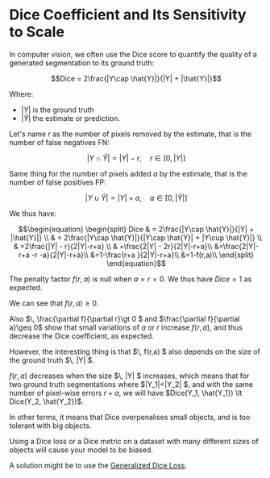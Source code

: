 # Dice Coefficient and Its Sensitivity to Scale

In computer vision, we often use the Dice score to quantify the quality of a generated segmentation to its ground truth: 

$$Dice = 2\frac{|Y\cap \hat{Y}|}{|Y| + |\hat{Y}|}$$

Where:
- $|Y|$ is the ground truth
- $|\hat{Y}|$ the estimate or prediction.

Let's name $r$ as the number of pixels removed by the estimate, that is the number of false negatives FN:

$$|Y\cap \hat{Y}| = |Y| - r, \quad r\in[0, |Y|]$$

Same thing for the number of pixels added $a$ by the estimate, that is the number of false positives FP:

$$|Y\cup \hat{Y}| = |Y| + a, \quad a\in[0, |\hat{Y}|]$$

We thus have:

$$\begin{equation}
\begin{split}
Dice & = 2\frac{|Y\cap \hat{Y}|}{|Y| + |\hat{Y}|} \\
 & = 2\frac{|Y\cap \hat{Y}|}{|Y\cap \hat{Y}| + |Y\cup \hat{Y}|} \\
 & =2\frac{|Y| - r}{2|Y|-r+a} \\
 & =\frac{2|Y| - 2r}{2|Y|-r+a}\\
 &=\frac{2|Y|-r+a -r -a}{2|Y|-r+a}\\
 &=1-\frac{r+a }{2|Y|-r+a}\\
 &=1-f(r,a)\\
\end{split}
\end{equation}$$

The penalty factor $f(r,a)$ is null when $a=r=0$. We thus have $Dice=1$ as expected.

We can see that $f(r,a)\geq 0$.

Also $\\, \frac{\partial f}{\partial r}\gt 0 $ and $\frac{\partial f}{\partial a}\geq 0$ show that small variations of $a$ or $r$ increase $f(r,a)$, and thus decrease the Dice coefficient, as expected.

However, the interesting thing is that $\\, f(r,a) $ also depends on the size of the ground truth $\\, |Y| $.

$f(r,a)$ decreases when the size $\\, |Y| $ increases, which means that for two ground truth segmentations where $|Y_1|<|Y_2| $, and with the same number of pixel-wise errors $r+a$, we will have $Dice(Y_1, \hat{Y_1}) \lt Dice(Y_2, \hat{Y_2})$.

In other terms, it means that Dice overpenalises small objects, and is too tolerant with big objects.

Using a Dice loss or a Dice metric on a dataset with many different sizes of objects will cause your model to be biased.

A solution might be to use the [Generalized Dice Loss](https://arxiv.org/abs/1707.03237).
